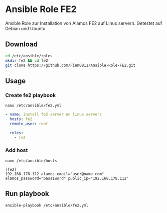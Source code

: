 # Ansible Role FE2

Ansible Role zur Installation von Alamos FE2 auf Linux servern. Getestet auf Debian und Ubuntu. 

## Download


```bash
cd /etc/ansible/roles
mkdir fe2 && cd fe2
git clone https://github.com/Finn0811/Ansible-Role-FE2.git
```



## Usage
### Create fe2 playbook
`nano /etc/ansible/fe2.yml`

```yml
- name: install fe2 server on linux servers
  hosts: fe2
  remote_user: root

  roles:
    - fe2
```

### Add host
`nano /etc/ansible/hosts`

```
[fe2]
192.168.178.112 alamos_email="user@name.com" alamos_password="pass1word" public_ip="192.168.178.112"
```

## Run playbook
`ansible-playbook /etc/ansible/fe2.yml`

